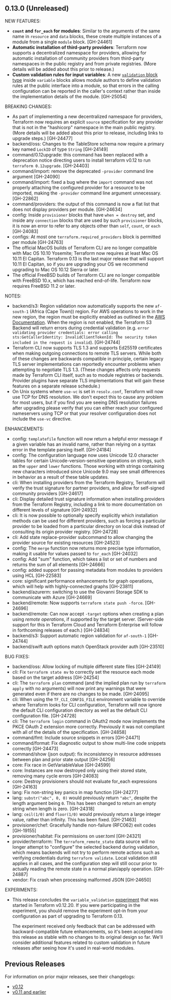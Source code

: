 ## 0.13.0 (Unreleased)

NEW FEATURES:

* **`count` and `for_each` for modules**: Similar to the arguments of the same name in `resource` and `data` blocks, these create multiple instances of a module from a single `module` block. [GH-24461]
* **Automatic installation of third-party providers**: Terraform now supports a decentralized namespace for providers, allowing for automatic installation of community providers from third-party namespaces in the public registry and from private registries. (More details will be added about this prior to release.)
* **Custom validation rules for input variables**: A new [`validation` block type](https://www.terraform.io/docs/configuration/variables.html#custom-validation-rules) inside `variable` blocks allows module authors to define validation rules at the public interface into a module, so that errors in the calling configuration can be reported in the caller's context rather than inside the implementation details of the module. [GH-25054]

BREAKING CHANGES:

* As part of implementing a new decentralized namespace for providers, Terraform now requires an explicit `source` specification for any provider that is not in the "hashicorp" namespace in the main public registry. (More details will be added about this prior to release, including links to upgrade steps.) [GH-24477]
* backend/oss: Changes to the TableStore schema now require a primary key named `LockID` of type `String` [GH-24149]
* command/0.12upgrade: this command has been replaced with a deprecation notice directing users to install terraform v0.12 to run `terraform 0.12upgrade`.  [GH-24403]
* command/import: remove the deprecated `-provider` command line argument [GH-24090]
* command/import: fixed a bug where the `import` command was not properly attaching the configured provider for a resource to be imported, making the `-provider` command line argument unnecessary. [GH-22862]
* command/providers: the output of this command is now a flat list that does not display providers per module. [GH-24634]
* config: Inside `provisioner` blocks that have `when = destroy` set, and inside any `connection` blocks that are used by such `provisioner` blocks, it is now an error to refer to any objects other than `self`, `count`, or `each` [GH-24083]
* configs: At most one `terraform.required_providers` block is permitted per module [GH-24763]
* The official MacOS builds of Terraform CLI are no longer compatible with Mac OS 10.10 Yosemite; Terraform now requires at least Mac OS 10.11 El Capitan. Terraform 0.13 is the last major release that will support 10.11 El Capitan, so if you are upgrading your OS we recommend upgrading to Mac OS 10.12 Sierra or later.
* The official FreeBSD builds of Terraform CLI are no longer compatible with FreeBSD 10.x, which has reached end-of-life. Terraform now requires FreeBSD 11.2 or later.

NOTES:

* backend/s3: Region validation now automatically supports the new `af-south-1` (Africa (Cape Town)) region. For AWS operations to work in the new region, the region must be explicitly enabled as outlined in the [AWS Documentation](https://docs.aws.amazon.com/general/latest/gr/rande-manage.html#rande-manage-enable). When the region is not enabled, the Terraform S3 Backend will return errors during credential validation (e.g. `error validating provider credentials: error calling sts:GetCallerIdentity: InvalidClientTokenId: The security token included in the request is invalid`). [GH-24744]
* Terraform CLI now supports TLS 1.3 and supports Ed25519 certificates when making outgoing connections to remote TLS servers. While both of these changes are backwards compatible in principle, certain legacy TLS server implementations can reportedly encounter problems when attempting to negotiate TLS 1.3. (These changes affects only requests made by Terraform CLI itself, such as to module registries or backends. Provider plugins have separate TLS implementations that will gain these features on a separate release schedule.)
* On Unix systems where `use-vc` is set in `resolv.conf`, Terraform will now use TCP for DNS resolution. We don't expect this to cause any problem for most users, but if you find you are seeing DNS resolution failures after upgrading please verify that you can either reach your configured nameservers using TCP or that your resolver configuration does not include the `use-vc` directive.

ENHANCEMENTS:

* config: `templatefile` function will now return a helpful error message if a given variable has an invalid name, rather than relying on a syntax error in the template parsing itself. [GH-24184]
* config: The configuration language now uses Unicode 12.0 character tables for certain Unicode-version-sensitive operations on strings, such as the `upper` and `lower` functions. Those working with strings containing new characters introduced since Unicode 9.0 may see small differences in behavior as a result of these table updates.
* cli: When installing providers from the Terraform Registry, Terraform will verify the trust signature for partner providers, and allow for self-signed community providers [GH-24617]
* cli: Display detailed trust signature information when installing providers from the Terraform Registry, including a link to more documentation on different levels of signature [GH-24932]
* cli: It is now possible to optionally specify explicitly which installation methods can be used for different providers, such as forcing a particular provider to be loaded from a particular directory on local disk instead of consulting its origin provider registry. [GH-24728]
* cli: Add state replace-provider subcommand to allow changing the provider source for existing resources [GH-24523]
* config: The `merge` function now returns more precise type information, making it usable for values passed to `for_each` [GH-24032]
* config: Add "sum" function, which takes a list or set of numbers and returns the sum of all elements [GH-24666]
* config: added support for passing metadata from modules to providers using HCL [GH-22583]
* core: significant performance enhancements for graph operations, which will help with highly-connected graphs [GH-23811]
* backend/azurerm: switching to use the Giovanni Storage SDK to communicate with Azure [GH-24669]
* backend/remote: Now supports `terraform state push -force`. [GH-24696]
* backend/remote: Can now accept `-target` options when creating a plan using _remote operations_, if supported by the target server. (Server-side support for this in Terraform Cloud and Terraform Enterprise will follow in forthcoming releases of each.) [GH-24834]
* backend/s3: Support automatic region validation for `af-south-1` [GH-24744]
* backend/swift auth options match OpenStack provider auth [GH-23510]

BUG FIXES:
* backend/oss: Allow locking of multiple different state files [GH-24149]
* cli: Fix `terraform state mv` to correctly set the resource each mode based on the target address [GH-24254]
* cli: The `terraform plan` command (and the implied plan run by `terraform apply` with no arguments) will now print any warnings that were generated even if there are no changes to be made. [GH-24095]
* cli: When using the `TF_CLI_CONFIG_FILE` environment variable to override where Terraform looks for CLI configuration, Terraform will now ignore the default CLI configuration directory as well as the default CLI configuration file. [GH-24728]
* cli: The `terraform login` command in OAuth2 mode now implements the PKCE OAuth 2 extension more correctly. Previously it was not compliant with all of the details of the specification. [GH-24858]
* command/fmt: Include source snippets in errors [GH-24471]
* command/format: Fix diagnostic output to show multi-line code snippets correctly [GH-24473]
* command/show (json output): fix inconsistency in resource addresses between plan and prior state output [GH-24256]
* core: Fix race in GetVariableValue [GH-24599]
* core: Instances are now destroyed only using their stored state, removing many cycle errors [GH-24083]
* core: Destroy provisioners should not evaluate for_each expressions [GH-24163]
* lang: Fix non-string key panics in map function [GH-24277]
* lang: `substr("abc", 0, 0)` would previously return `"abc"`, despite the length argument being `0`. This has been changed to return an empty string when length is zero. [GH-24318]
* lang: `ceil(1/0)` and `floor(1/0)` would previously return a large integer value, rather than infinity. This has been fixed. [GH-21463]
* provisioner/chef: Gracefully handle non-failure (RFC062) exit codes [GH-19155]
* provisioner/habitat: Fix permissions on user.toml [GH-24321]
* provider/terraform: The `terraform_remote_state` data source will no longer attempt to "configure" the selected backend during validation, which means backends will not try to perform remote actions such as verifying credentials during `terraform validate`. Local validation still applies in all cases, and the configuration step will still occur prior to actually reading the remote state in a normal plan/apply operation. [GH-24887]
* vendor: Fix crash when processing malformed JSON [GH-24650]

EXPERIMENTS:

* This release concludes the `variable_validation` [experiment](https://www.terraform.io/docs/configuration/terraform.html#experimental-language-features) that was started in Terraform v0.12.20. If you were participating in the experiment, you should remove the experiment opt-in from your configuration as part of upgrading to Terraform 0.13.

    The experiment received only feedback that can be addressed with backward-compatible future enhancements, so it's been accepted into this release as stable with no changes to its original design so far. We'll consider additional features related to custom validation in future releases after seeing how it's used in real-world modules.

## Previous Releases

For information on prior major releases, see their changelogs:

* [v0.12](https://github.com/hashicorp/terraform/blob/v0.12/CHANGELOG.md)
* [v0.11 and earlier](https://github.com/hashicorp/terraform/blob/v0.11/CHANGELOG.md)

